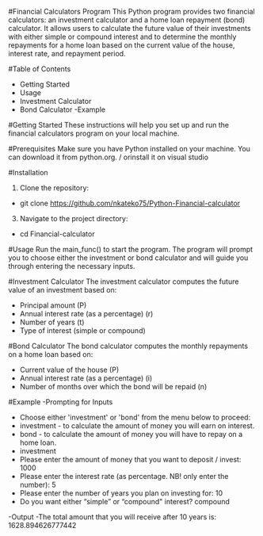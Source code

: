 #Financial Calculators Program
This Python program provides two financial calculators: an investment calculator and a home loan repayment (bond) calculator. It allows users to calculate the future value of their investments with either simple or compound interest and to determine the monthly repayments for a home loan based on the current value of the house, interest rate, and repayment period.

#Table of Contents
  - Getting Started
  - Usage
  - Investment Calculator
  - Bond Calculator
  -Example

#Getting Started
These instructions will help you set up and run the financial calculators program on your local machine.

#Prerequisites
Make sure you have Python installed on your machine. You can download it from python.org. / orinstall it on visual studio

#Installation
1. Clone the repository:

 - git clone https://github.com/nkateko75/Python-Financial-calculator

3. Navigate to the project directory:

 - cd Financial-calculator

#Usage
Run the main_func() to start the program. The program will prompt you to choose either the investment or bond calculator and will guide you through entering the necessary inputs.

#Investment Calculator
The investment calculator computes the future value of an investment based on:

 - Principal amount (P)
 - Annual interest rate (as a percentage) (r)
 - Number of years (t)
 - Type of interest (simple or compound)

#Bond Calculator
The bond calculator computes the monthly repayments on a home loan based on:

 - Current value of the house (P)
 - Annual interest rate (as a percentage) (i)
 - Number of months over which the bond will be repaid (n)

#Example 
-Prompting for Inputs
- Choose either 'investment' or 'bond' from the menu below to proceed:
- investment - to calculate the amount of money you will earn on interest.
- bond - to calculate the amount of money you will have to repay on a home loan.
- investment
- Please enter the amount of money that you want to deposit / invest: 1000
- Please enter the interest rate (as percentage. NB! only enter the number): 5
- Please enter the number of years you plan on investing for: 10
- Do you want either “simple” or “compound" interest? compound

-Output
-The total amount that you will receive after 10 years is: 1628.894626777442
